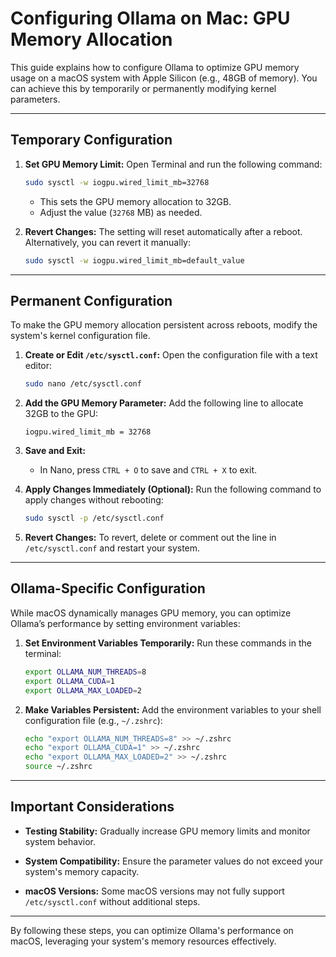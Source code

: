 # Configuring Ollama on Mac: GPU Memory Allocation

This guide explains how to configure Ollama to optimize GPU memory usage on a macOS system with Apple Silicon (e.g., 48GB of memory). You can achieve this by temporarily or permanently modifying kernel parameters.

---

## **Temporary Configuration**

1. **Set GPU Memory Limit:**
   Open Terminal and run the following command:
   ```bash
   sudo sysctl -w iogpu.wired_limit_mb=32768
   ```
   - This sets the GPU memory allocation to 32GB.
   - Adjust the value (`32768` MB) as needed.

2. **Revert Changes:**
   The setting will reset automatically after a reboot. Alternatively, you can revert it manually:
   ```bash
   sudo sysctl -w iogpu.wired_limit_mb=default_value
   ```

---

## **Permanent Configuration**

To make the GPU memory allocation persistent across reboots, modify the system's kernel configuration file.

1. **Create or Edit `/etc/sysctl.conf`:**
   Open the configuration file with a text editor:
   ```bash
   sudo nano /etc/sysctl.conf
   ```

2. **Add the GPU Memory Parameter:**
   Add the following line to allocate 32GB to the GPU:
   ```plaintext
   iogpu.wired_limit_mb = 32768
   ```

3. **Save and Exit:**
   - In Nano, press `CTRL + O` to save and `CTRL + X` to exit.

4. **Apply Changes Immediately (Optional):**
   Run the following command to apply changes without rebooting:
   ```bash
   sudo sysctl -p /etc/sysctl.conf
   ```

5. **Revert Changes:**
   To revert, delete or comment out the line in `/etc/sysctl.conf` and restart your system.

---

## **Ollama-Specific Configuration**

While macOS dynamically manages GPU memory, you can optimize Ollama’s performance by setting environment variables:

1. **Set Environment Variables Temporarily:**
   Run these commands in the terminal:
   ```bash
   export OLLAMA_NUM_THREADS=8
   export OLLAMA_CUDA=1
   export OLLAMA_MAX_LOADED=2
   ```

2. **Make Variables Persistent:**
   Add the environment variables to your shell configuration file (e.g., `~/.zshrc`):
   ```bash
   echo "export OLLAMA_NUM_THREADS=8" >> ~/.zshrc
   echo "export OLLAMA_CUDA=1" >> ~/.zshrc
   echo "export OLLAMA_MAX_LOADED=2" >> ~/.zshrc
   source ~/.zshrc
   ```

---

## **Important Considerations**

- **Testing Stability:**
  Gradually increase GPU memory limits and monitor system behavior.
  
- **System Compatibility:**
  Ensure the parameter values do not exceed your system's memory capacity.

- **macOS Versions:**
  Some macOS versions may not fully support `/etc/sysctl.conf` without additional steps.

---

By following these steps, you can optimize Ollama's performance on macOS, leveraging your system's memory resources effectively.
